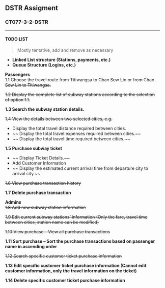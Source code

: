 ## DSTR Assigment
### CT077-3-2-DSTR
------------------------
#### TODO LIST
> Mostly tentative, add and remove as necessary

- **Linked List structure (Stations, payments, etc.)**
- **Queue Structure (Logins, etc.)**

**Passengers**  
~~1.1 Choose the travel route from Titiwangsa to Chan Sow Lin or from Chan Sow Lin to Titiwangsa.~~  

~~1.2 Display the complete list of subway stations according to the selection of option 1.1.~~  

__1.3 Search the subway station details.__  

~~1.4 View the details between two selected cities, e.g.~~  

- Display the total travel distance required between cities.  
- ~~ Display the total travel expenses required between cities.~~  
- ~~ Display the total travel time required between cities.~~  

__1.5 Purchase subway ticket__  
- ~~ Display Ticket Details.~~  
- Add Customer Information  
- ~~ Display the estimated current arrival time from departure city to arrival city.~~    

~~1.6 View purchase transaction history~~  

__1.7 Delete purchase transaction__  

**Admins**  
~~1.8 Add new subway station information~~  

~~1.9 Edit current subway stations’ information (Only the fare, travel time between cities, station name can be modified)~~  

~~1.10 View purchase – View all purchase transactions~~  

__1.11 Sort purchase – Sort the purchase transactions based on passenger name in ascending order__  

~~1.12 Search specific customer ticket purchase information~~  

__1.13 Edit specific customer ticket purchase information (Cannot edit customer information, only the travel information on the ticket)__  

__1.14 Delete specific customer ticket purchase information__  